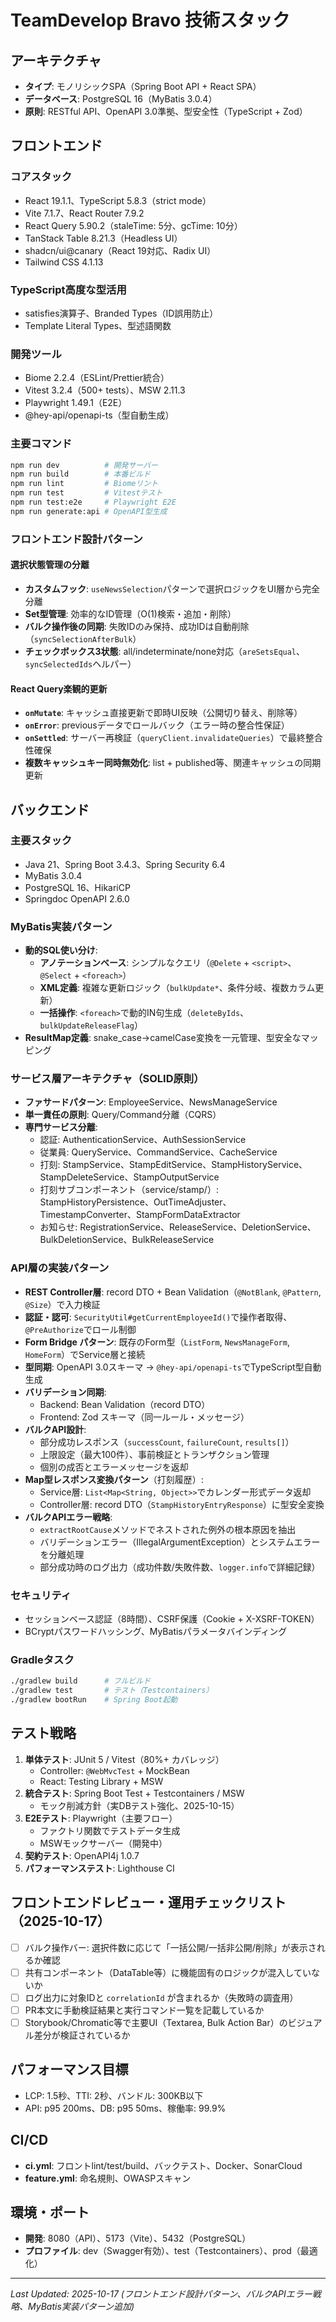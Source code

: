 # TeamDevelop Bravo 技術スタック

## アーキテクチャ

- **タイプ**: モノリシックSPA（Spring Boot API + React SPA）
- **データベース**: PostgreSQL 16（MyBatis 3.0.4）
- **原則**: RESTful API、OpenAPI 3.0準拠、型安全性（TypeScript + Zod）

## フロントエンド

### コアスタック
- React 19.1.1、TypeScript 5.8.3（strict mode）
- Vite 7.1.7、React Router 7.9.2
- React Query 5.90.2（staleTime: 5分、gcTime: 10分）
- TanStack Table 8.21.3（Headless UI）
- shadcn/ui@canary（React 19対応、Radix UI）
- Tailwind CSS 4.1.13

### TypeScript高度な型活用
- satisfies演算子、Branded Types（ID誤用防止）
- Template Literal Types、型述語関数

### 開発ツール
- Biome 2.2.4（ESLint/Prettier統合）
- Vitest 3.2.4（500+ tests）、MSW 2.11.3
- Playwright 1.49.1（E2E）
- @hey-api/openapi-ts（型自動生成）

### 主要コマンド
```bash
npm run dev          # 開発サーバー
npm run build        # 本番ビルド
npm run lint         # Biomeリント
npm run test         # Vitestテスト
npm run test:e2e     # Playwright E2E
npm run generate:api # OpenAPI型生成
```

### フロントエンド設計パターン

#### 選択状態管理の分離
- **カスタムフック**: `useNewsSelection`パターンで選択ロジックをUI層から完全分離
- **Set型管理**: 効率的なID管理（O(1)検索・追加・削除）
- **バルク操作後の同期**: 失敗IDのみ保持、成功IDは自動削除（`syncSelectionAfterBulk`）
- **チェックボックス3状態**: all/indeterminate/none対応（`areSetsEqual`、`syncSelectedIds`ヘルパー）

#### React Query楽観的更新
- **`onMutate`**: キャッシュ直接更新で即時UI反映（公開切り替え、削除等）
- **`onError`**: previousデータでロールバック（エラー時の整合性保証）
- **`onSettled`**: サーバー再検証（`queryClient.invalidateQueries`）で最終整合性確保
- **複数キャッシュキー同時無効化**: list + published等、関連キャッシュの同期更新

## バックエンド

### 主要スタック
- Java 21、Spring Boot 3.4.3、Spring Security 6.4
- MyBatis 3.0.4
- PostgreSQL 16、HikariCP
- Springdoc OpenAPI 2.6.0

### MyBatis実装パターン
- **動的SQL使い分け**:
  - **アノテーションベース**: シンプルなクエリ（`@Delete` + `<script>`、`@Select` + `<foreach>`）
  - **XML定義**: 複雑な更新ロジック（`bulkUpdate*`、条件分岐、複数カラム更新）
  - **一括操作**: `<foreach>`で動的IN句生成（`deleteByIds`、`bulkUpdateReleaseFlag`）
- **ResultMap定義**: snake_case→camelCase変換を一元管理、型安全なマッピング

### サービス層アーキテクチャ（SOLID原則）
- **ファサードパターン**: EmployeeService、NewsManageService
- **単一責任の原則**: Query/Command分離（CQRS）
- **専門サービス分離**:
  - 認証: AuthenticationService、AuthSessionService
  - 従業員: QueryService、CommandService、CacheService
  - 打刻: StampService、StampEditService、StampHistoryService、StampDeleteService、StampOutputService
  - 打刻サブコンポーネント（service/stamp/）: StampHistoryPersistence、OutTimeAdjuster、TimestampConverter、StampFormDataExtractor
  - お知らせ: RegistrationService、ReleaseService、DeletionService、BulkDeletionService、BulkReleaseService

### API層の実装パターン
- **REST Controller層**: record DTO + Bean Validation（`@NotBlank`, `@Pattern`, `@Size`）で入力検証
- **認証・認可**: `SecurityUtil#getCurrentEmployeeId()`で操作者取得、`@PreAuthorize`でロール制御
- **Form Bridge パターン**: 既存のForm型（`ListForm`, `NewsManageForm`, `HomeForm`）でService層と接続
- **型同期**: OpenAPI 3.0スキーマ → `@hey-api/openapi-ts`でTypeScript型自動生成
- **バリデーション同期**:
  - Backend: Bean Validation（record DTO）
  - Frontend: Zod スキーマ（同一ルール・メッセージ）
- **バルクAPI設計**:
  - 部分成功レスポンス（`successCount`, `failureCount`, `results[]`）
  - 上限設定（最大100件）、事前検証とトランザクション管理
  - 個別の成否とエラーメッセージを返却
- **Map型レスポンス変換パターン**（打刻履歴）:
  - Service層: `List<Map<String, Object>>`でカレンダー形式データ返却
  - Controller層: record DTO（`StampHistoryEntryResponse`）に型安全変換
- **バルクAPIエラー戦略**:
  - `extractRootCause`メソッドでネストされた例外の根本原因を抽出
  - バリデーションエラー（IllegalArgumentException）とシステムエラーを分離処理
  - 部分成功時のログ出力（成功件数/失敗件数、`logger.info`で詳細記録）

### セキュリティ
- セッションベース認証（8時間）、CSRF保護（Cookie + X-XSRF-TOKEN）
- BCryptパスワードハッシング、MyBatisパラメータバインディング

### Gradleタスク
```bash
./gradlew build      # フルビルド
./gradlew test       # テスト（Testcontainers）
./gradlew bootRun    # Spring Boot起動
```

## テスト戦略

1. **単体テスト**: JUnit 5 / Vitest（80%+ カバレッジ）
   - Controller: `@WebMvcTest` + MockBean
   - React: Testing Library + MSW
2. **統合テスト**: Spring Boot Test + Testcontainers / MSW
   - モック削減方針（実DBテスト強化、2025-10-15）
3. **E2Eテスト**: Playwright（主要フロー）
   - ファクトリ関数でテストデータ生成
   - MSWモックサーバー（開発中）
4. **契約テスト**: OpenAPI4j 1.0.7
5. **パフォーマンステスト**: Lighthouse CI

## フロントエンドレビュー・運用チェックリスト（2025-10-17）

- [ ] バルク操作バー: 選択件数に応じて「一括公開/一括非公開/削除」が表示されるか確認
- [ ] 共有コンポーネント（DataTable等）に機能固有のロジックが混入していないか
- [ ] ログ出力に対象IDと `correlationId` が含まれるか（失敗時の調査用）
- [ ] PR本文に手動検証結果と実行コマンド一覧を記載しているか
- [ ] Storybook/Chromatic等で主要UI（Textarea, Bulk Action Bar）のビジュアル差分が検証されているか

## パフォーマンス目標

- LCP: 1.5秒、TTI: 2秒、バンドル: 300KB以下
- API: p95 200ms、DB: p95 50ms、稼働率: 99.9%

## CI/CD

- **ci.yml**: フロントlint/test/build、バックテスト、Docker、SonarCloud
- **feature.yml**: 命名規則、OWASPスキャン

## 環境・ポート

- **開発**: 8080（API）、5173（Vite）、5432（PostgreSQL）
- **プロファイル**: dev（Swagger有効）、test（Testcontainers）、prod（最適化）

---
*Last Updated: 2025-10-17 (フロントエンド設計パターン、バルクAPIエラー戦略、MyBatis実装パターン追加)*
